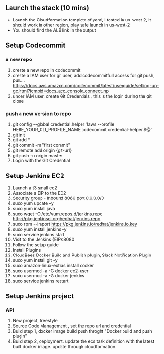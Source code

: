 ## Launch the stack (10 mins)
-	Launch the Cloudformation template cf.yaml, I tested in us-west-2, it should work in other region, play safe launch in us-west-2
-	You should find the ALB link in the output

## Setup Codecommit

### a new repo
1. create a new repo in codecommit
2. create a IAM user for git user, add codecommitfull access for git push, pull....  https://docs.aws.amazon.com/codecommit/latest/userguide/setting-up-gc.html?icmpid=docs_acc_console_connect_np
3. under IAM user, create Git Credentials , this is the login during the git clone

### push a new version to repo
1. git config --global credential.helper '!aws --profile HERE_YOUR_CLI_PROFILE_NAME codecommit credential-helper $@'
2. git init
3. git add *
4. git commit -m "first commit"
5. git remote add origin {git-url}
6. git push -u origin master
7. Login with the Git Credential

## Setup Jenkins EC2

1. Launch a t3 small ec2
2. Associate a EIP to the EC2
3. Security group - inbound 8080 port 0.0.0.0/0
4. sudo yum update –y
5. sudo yum install java
6. sudo wget -O /etc/yum.repos.d/jenkins.repo http://pkg.jenkinsci.org/redhat/jenkins.repo
7.  sudo rpm --import https://pkg.jenkins.io/redhat/jenkins.io.key
8. sudo yum install jenkins -y
9. sudo service jenkins start
10. Visit to the Jenkins {EIP}:8080
11. Follow the setup guide
12. Install Plugins
13. CloudBees Docker Build and Publish plugin, Slack Notification Plugin
14. sudo yum install git -y
15. sudo amazon-linux-extras install docker
16. sudo usermod -a -G docker ec2-user
17. sudo usermod -a -G docker jenkins
18. sudo service jenkins restart

## Setup Jenkins project
### API
1. New project, freestyle
2. Source Code Management , set the repo url and credential
3. Build step 1, docker image build push throght "Docker build and push plugin"
4. Build step 2, deployment. update the ecs task definition with the latest built docker image. update through cloudformation.


